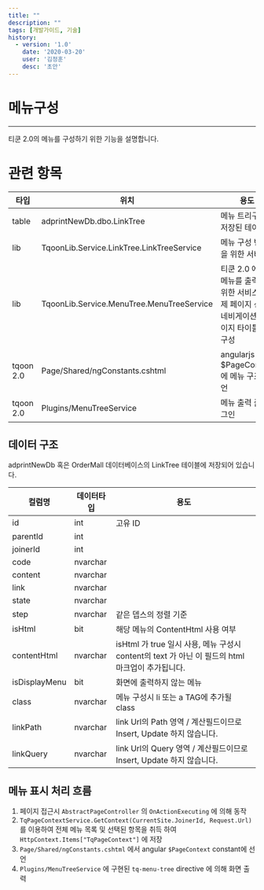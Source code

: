 ```yaml
---
title: ""
description: ""
tags: [개발가이드, 기술]
history:
  - version: '1.0'
    date: '2020-03-20'
    user: '김정훈'
    desc: '초안'
---
```


# 메뉴구성
---
티쿤 2.0의 메뉴를 구성하기 위한 기능을 설명합니다.

# 관련 항목

| 타입 | 위치 | 용도 |
| --- | --- | --- |
| table | adprintNewDb.dbo.LinkTree | 메뉴 트리구조가 저장된 테이블 |
| lib | TqoonLib.Service.LinkTree.LinkTreeService | 메뉴 구성 변경을 위한 서비스 |
| lib | TqoonLib.Service.MenuTree.MenuTreeService | 티쿤 2.0 에서 메뉴를 출력하기 위한 서비스, 현제 페이지 선택, 네비게이션, 페이지 타이틀 을 구성 |
| tqoon 2.0 | Page/Shared/ngConstants.cshtml | angularjs 모듈 $PageContext 에 메뉴 구조 선언 |
| tqoon 2.0 | Plugins/MenuTreeService | 메뉴 출력 플러그인 |

## 데이터 구조
adprintNewDb 혹은 OrderMall 데이터베이스의 LinkTree 테이블에 저장되어 있습니다.

|컬럼명|데이터타입|용도|
|---|---|---|
| id |  int | 고유 ID | 
| parentId | int |  |
| joinerId | int |  |
| code | nvarchar |  |
| content | nvarchar |  |
| link | nvarchar |  |
| state | nvarchar |  |
| step | nvarchar | 같은 뎁스의 정렬 기준 |
| isHtml | bit | 해당 메뉴의 ContentHtml 사용 여부 |
| contentHtml | nvarchar | isHtml 가 true 일시 사용, 메뉴 구성시 content의 text 가 아닌 이 필드의 html 마크업이 추가됩니다.  |
| isDisplayMenu | bit | 화면에 출력하지 않는 메뉴 |
| class | nvarchar | 메뉴 구성시 li 또는 a TAG에 추가될 class |
| linkPath | nvarchar | link Url의 Path 영역 / 계산필드이므로 Insert, Update 하지 않습니다. |
| linkQuery | nvarchar | link Url의 Query 영역 / 계산필드이므로 Insert, Update 하지 않습니다. |


## 메뉴 표시 처리 흐름
1. 페이지 접근시 `AbstractPageController` 의 `OnActionExecuting` 에 의해 동작
2. `TqPageContextService.GetContext(CurrentSite.JoinerId, Request.Url)` 를 이용하여 전체 메뉴 목록 및 선택된 항목을 취득 하여 `HttpContext.Items["TqPageContext"]` 에 저장
3. `Page/Shared/ngConstants.cshtml` 에서 angular `$PageContext` constant에 선언
4. `Plugins/MenuTreeService` 에 구현된 `tq-menu-tree` directive 에 의해 화면 출력
